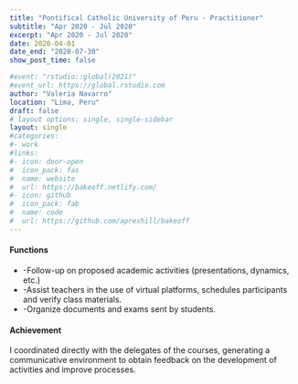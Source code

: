 ```yaml
---
title: "Pontifical Catholic University of Peru - Practitioner" 
subtitle: "Apr 2020 - Jul 2020"
excerpt: "Apr 2020 - Jul 2020"
date: 2020-04-01
date_end: "2020-07-30"
show_post_time: false

#event: "rstudio::global(2021)"
#event_url: https://global.rstudio.com
author: "Valeria Navarro"
location: "Lima, Peru"
draft: false
# layout options: single, single-sidebar
layout: single
#categories:
#- work
#links:
#- icon: door-open
#  icon_pack: fas
#  name: website
#  url: https://bakeoff.netlify.com/
#- icon: github
#  icon_pack: fab
#  name: code
#  url: https://github.com/apreshill/bakeoff
---
```


#### Functions
* -Follow-up on proposed academic activities (presentations, dynamics, etc.)
* -Assist teachers in the use of virtual platforms, schedules participants and verify class materials.
* -Organize documents and exams sent by students.


#### Achievement
I coordinated directly with the delegates of the courses, generating a communicative environment to obtain feedback on the development of activities and improve processes.
